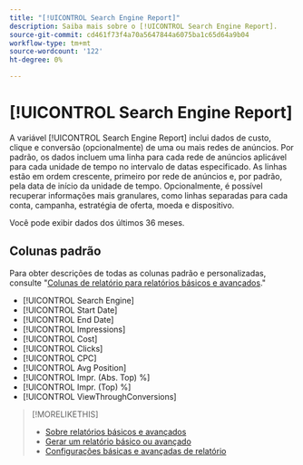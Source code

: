 ```yaml
---
title: "[!UICONTROL Search Engine Report]"
description: Saiba mais sobre o [!UICONTROL Search Engine Report].
source-git-commit: cd461f73f4a70a5647844a6075ba1c65d64a9b04
workflow-type: tm+mt
source-wordcount: '122'
ht-degree: 0%

---
```


# [!UICONTROL Search Engine Report]

A variável [!UICONTROL Search Engine Report] inclui dados de custo, clique e conversão (opcionalmente) de uma ou mais redes de anúncios. Por padrão, os dados incluem uma linha para cada rede de anúncios aplicável para cada unidade de tempo no intervalo de datas especificado. As linhas estão em ordem crescente, primeiro por rede de anúncios e, por padrão, pela data de início da unidade de tempo. Opcionalmente, é possível recuperar informações mais granulares, como linhas separadas para cada conta, campanha, estratégia de oferta, moeda e dispositivo.

Você pode exibir dados dos últimos 36 meses.

## Colunas padrão

Para obter descrições de todas as colunas padrão e personalizadas, consulte &quot;[Colunas de relatório para relatórios básicos e avançados](basic-advanced-report-columns.md).&quot;

* [!UICONTROL Search Engine]
* [!UICONTROL Start Date]
* [!UICONTROL End Date]
* [!UICONTROL Impressions]
* [!UICONTROL Cost]
* [!UICONTROL Clicks]
* [!UICONTROL CPC]
* [!UICONTROL Avg Position]
* [!UICONTROL Impr. (Abs. Top) %]
* [!UICONTROL Impr. (Top) %]
* [!UICONTROL ViewThroughConversions]

>[!MORELIKETHIS]
>
>* [Sobre relatórios básicos e avançados](basic-advanced-report-about.md)
>* [Gerar um relatório básico ou avançado](basic-advanced-report-generate.md)
>* [Configurações básicas e avançadas de relatório](basic-advanced-report-settings.md)

